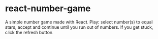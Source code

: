 # react-number-game
A simple number game made with React. Play: select number(s) to equal stars, accept and continue until you run out of numbers. If you get stuck, click the refresh button.
